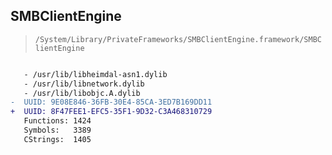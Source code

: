 ## SMBClientEngine

> `/System/Library/PrivateFrameworks/SMBClientEngine.framework/SMBClientEngine`

```diff

   - /usr/lib/libheimdal-asn1.dylib
   - /usr/lib/libnetwork.dylib
   - /usr/lib/libobjc.A.dylib
-  UUID: 9E08E846-36FB-30E4-85CA-3ED7B169DD11
+  UUID: 8F47FEE1-EFC5-35F1-9D32-C3A468310729
   Functions: 1424
   Symbols:   3389
   CStrings:  1405

```
